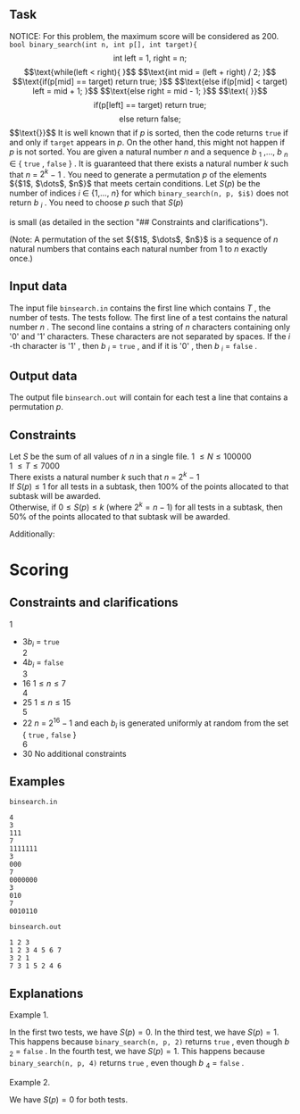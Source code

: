 ## Task

NOTICE: For this problem, the maximum score will be considered as $200$. 
`bool binary_search(int n, int p[], int target){`
$$\text{int left = 1, right = n; }$$
$$\text{while(left < right){ }$$
$$\text{int mid = (left + right) / 2; }$$
$$\text{if(p[mid] == target) return true; }$$
$$\text{else if(p[mid] < target) left = mid + 1; }$$
$$\text{else right = mid - 1; }$$
$$\text{ }}$$
$$\text{if(p[left] == target) return true; }$$
$$\text{ else return false; }$$
$$\text{}}$$
It is well known that if $p$ is sorted, then the code returns `true` if and only if `target` appears in $p$. On the other hand, this might not happen if $p$ is not sorted. You are given a natural number $n$ and a sequence $b$ $_1$ ,$\dots$, $b$ $_n$ ∈ { `true` , `false` } . It is guaranteed that there exists a natural number $k$ such that $n$ = $2^k$ − $1$ . You need to generate a permutation $p$ of the elements ${$1$, $\dots$, $n$}$ that meets certain conditions. Let $S(p)$ be the number of indices $i$ ∈ {$1$,$\dots$, $n$} for which `binary_search(n, p, $i$)` does not return $b$ $_i$ . You need to choose $p$ such that $S(p)$

is small (as detailed in the section "## Constraints and clarifications").

(Note: A permutation of the set ${$1$, $\dots$, $n$}$ is a sequence of $n$ natural numbers that contains each natural number from $1$ to $n$ exactly once.)

## Input data

The input file `binsearch.in` contains the first line which contains $T$ , the number of tests. The tests follow. The first line of a test contains the natural number $n$ . The second line contains a string of $n$ characters containing only '0' and '1' characters. These characters are not separated by spaces. If the $i$ -th character is '1' , then $b$ $_i$ = `true` , and if it is '0' , then $b$ $_i$ = `false` .

## Output data

The output file `binsearch.out` will contain for each test a line that contains a permutation $p$. 

## Constraints

Let $S$ be the sum of all values of $n$ in a single file.
1 $\leq N \leq 100000$  
1 $\leq T \leq 7000$  
There exists a natural number $k$ such that $n$ = $2^k$ − $1$  
If $S(p) \leq 1$ for all tests in a subtask, then $100$% of the points allocated to that subtask will be awarded.   
Otherwise, if $0 \leq S(p) \leq k$ (where $2^k = n - 1$) for all tests in a subtask, then $50$% of the points allocated to that subtask will be awarded.

Additionally:   
# Scoring

## Constraints and clarifications

1  
- $3 b_i$ = `true`  
2  
- $4 b_i$ = `false`  
3  
- $16$ $1 \leq n \leq 7$  
4  
- $25$ $1 \leq n \leq 15$  
5  
- $22$ $n$ = $2^{16} - 1$ and each $b_i$ is generated uniformly at random from the set { `true` , `false` }  
6  
- $30$ No additional constraints  

## Examples

`binsearch.in`  
```
4
3
111
7
1111111
3
000
7
0000000
3
010
7
0010110
```
`binsearch.out`  
```
1 2 3
1 2 3 4 5 6 7
3 2 1
7 3 1 5 2 4 6
```

## Explanations

Example 1.

In the first two tests, we have $S(p) = 0$. In the third test, we have $S(p) = 1$. This happens because `binary_search(n, p, 2)` returns `true` , even though $b$ $_2$ = `false` . In the fourth test, we have $S(p) = 1$. This happens because `binary_search(n, p, 4)` returns `true` , even though $b$ $_4$ = `false` . 

Example 2.

We have $S(p) = 0$ for both tests.